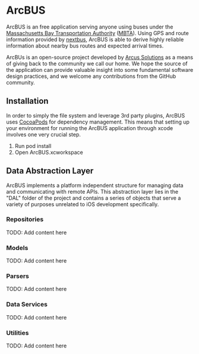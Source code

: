 # ArcBUS

ArcBUS is an free application serving anyone using buses under the [Massachusetts Bay Transportation Authority](http://mbta.com/) ([MBTA](http://mbta.com/)). Using GPS and route information provided by [nextbus](http://www.nextbus.com/), ArcBUS is able to derive highly reliable information about nearby bus routes and expected arrival times.

ArcBUs is an open-source project developed by [Arcus Solutions](http://arcussolutions.com) as a means of giving back to the community we call our home. We hope the source of the application can provide valuable insight into some fundamental software design practices, and we welcome any contributions from the GitHub community.

## Installation

In order to simply the file system and leverage 3rd party plugins, ArcBUS uses [CocoaPods](http://cocoapods.org/) for dependency management.  This means that setting up your environment for running the ArcBUS application through xcode involves one very crucial step.

1. Run pod install
2. Open ArcBUS.xcworkspace

## Data Abstraction Layer

ArcBUS implements a platform independent structure for managing data and communicating with remote APIs. This abstraction layer lies in the "DAL" folder of the project and contains a series of objects that serve a variety of purposes unrelated to iOS development specifically.  

### Repositories

TODO: Add content here

### Models

TODO: Add content here

### Parsers

TODO: Add content here

### Data Services

TODO: Add content here

### Utilities

TODO: Add content here